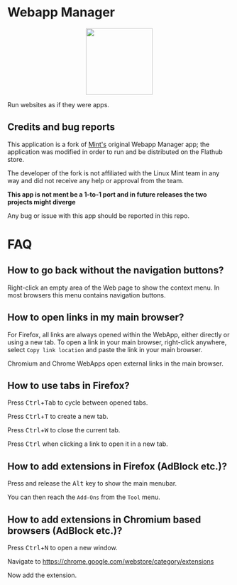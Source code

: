 # Webapp Manager

<p align="center">
  <img width="150" src="https://raw.githubusercontent.com/mijorus/webapp-manager/master/docs/icon.svg">
</p>

Run websites as if they were apps.

## Credits and bug reports
This application is a fork of [Mint's](https://github.com/linuxmint/webapp-manager) original Webapp Manager app; the application was modified in order to run and be distributed on the Flathub store.

The developer of the fork is not affiliated with the Linux Mint team in any way and did not receive any help or approval from the team.

**This app is not ment be a 1-to-1 port and in future releases the two projects might diverge**

Any bug or issue with this app should be reported in this repo.

FAQ
===

How to go back without the navigation buttons?
----------------------------------------------

Right-click an empty area of the Web page to show the context menu. In most browsers this menu contains navigation buttons.

How to open links in my main browser?
-------------------------------------

For Firefox, all links are always opened within the WebApp, either directly or using a new tab.
To open a link in your main browser, right-click anywhere, select `Copy link location` and paste the link in your main browser. 

Chromium and Chrome WebApps open external links in the main browser.

How to use tabs in Firefox?
---------------------------

Press <kbd>Ctrl</kbd>+<kbd>Tab</kbd> to cycle between opened tabs.

Press <kbd>Ctrl</kbd>+<kbd>T</kbd> to create a new tab.

Press <kbd>Ctrl</kbd>+<kbd>W</kbd> to close the current tab.

Press <kbd>Ctrl</kbd> when clicking a link to open it in a new tab.

How to add extensions in Firefox (AdBlock etc.)?
------------------------------------------------

Press and release the <kbd>Alt</kbd> key to show the main menubar.

You can then reach the `Add-Ons` from the `Tool` menu.

How to add extensions in Chromium based browsers (AdBlock etc.)?
----------------------------------------------------------------

Press <kbd>Ctrl</kbd>+<kbd>N</kbd> to open a new window.

Navigate to https://chrome.google.com/webstore/category/extensions

Now add the extension.